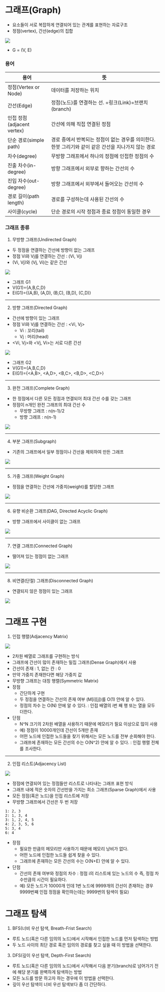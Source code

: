 # 그래프(Graph)
* 요소들이 서로 복잡하게 연결되어 있는 관계를 표현하는 자료구조
* 정점(vertex), 간선(edge)의 집합

<img src = "img/graph-1.png"/>

* G = (V, E)

### 용어
|용어|뜻|
|---|---|
|정점(Vertex or Node)|데이터를 저장하는 위치|
|간선(Edge)|정점(노드)를 연결하는 선. =링크(Link)=브랜치(branch)|
|인접 정점(adjacent vertex)|간선에 의해 직접 연결된 정점|
|단순 경로(simple path)|경로 중에서 반복되는 정점이 없는 경우를 의미한다. 한붓 그리기와 같이 같은 간선을 지나가지 않는 경로|
|차수(degree)|무방향 그래프에서 하나의 정점에 인접한 정점의 수|
|진출 차수(in-degree)|방향 그래프에서 외부로 향하는 간선의 수|
|진입 자수(out-degree)|방향 그래프에서 외부에서 들어오는 간선의 수|
|경로 길이(path length)|경로를 구성하는데 사용된 간선의 수|
|사이클(cycle)|단순 경로의 시작 정점과 종료 정점이 동일한 경우|

### 그래프 종류
1. 무방향 그래프(Undirected Graph)
* 두 정점을 연결하는 간선에 방향이 없는 그래프
* 정점 Vi와 Vj를 연결하는 간선 : (Vi, Vj)
* (Vi, Vj)와 (Vj, Vi)는 같은 간선

<img src = "img/graph-2.png"/>

* 그래프 G1
* V(G1)={A,B,C,D}
* E(G1)={(A,B), (A,D), (B,C), (B,D), (C,D)}

---

2. 방향 그래프(Directed Graph)
* 간선에 방향이 있는 그래프
* 정점 Vi와 Vj를 연결하는 간선 : <Vi, Vj>
  * Vi : 꼬리(tail)
  * Vj : 머리(head)
* <Vi, Vj>와 <Vj, Vi>는 서로 다른 간선

<img src = "img/graph-11.png"/>

* 그래프 G2
* V(G1)={A,B,C,D}
* E(G1)={<A,B>, <A,D>, <B,C>, <B,D>, <C,D>}

---

3. 완전 그래프(Complete Graph)
* 한 정점에서 다른 모든 정점과 연결되어 최대 간선 수를 갖는 그래프
* 정점이 n개인 완전 그래프의 최대 간선 수
  * 무방향 그래프 : n(n-1)/2
  * 방향 그래프 : n(n-1)

<img src = "img/graph-3.png"/>

---

4. 부분 그래프(Subgraph)
* 기존의 그래프에서 일부 정점이나 간선을 제외하여 만든 그래프

<img src = "img/graph-4.png"/>

---

5. 가중 그래프(Weight Graph)
* 정점을 연결하는 간선에 가중치(weight)를 할당한 그래프

<img src = "img/graph-5.png"/>

---

6. 유향 비순환 그래프(DAG, Directed Acyclic Graph)
* 방향 그래프에서 사이클이 없는 그래프

<img src = "img/graph-6.png"/>


---

7. 연결 그래프(Connected Graph)
* 떨어져 있는 정점이 없는 그래프

<img src = "img/graph-7.png"/>


---

8. 비연결(단절) 그래프(Disconnected Graph)
* 연결되지 않은 정점이 있는 그래프

<img src = "img/graph-8.png"/>

# 그래프 구현
1. 인접 행렬(Adjacency Matrix)
<img src = "img/graph-9.png"/>

* 2차원 배열로 그래프를 구현하는 방식
* 그래프에 간선이 많이 존재하는 밀집 그래프(Dense Graph)에서 사용
* 간선이 존재 : 1, 없는 칸 : 0
* 만약 가중치 존재한다면 해당 가중치 값
* 무방향 그래프는 대칭 행렬(Symmetric Matrix)
* 장점
  * 간단하게 구현
  * 두 정점을 연결하는 간선의 존재 여부 (M[i][j])를 O(1) 안에 알 수 있다.
  * 정점의 차수 는 O(N) 안에 알 수 있다. : 인접 배열의 i번 째 행 또는 열을 모두 더한다.
* 단점
  * N^N 크기의 2차원 배열을 사용하기 때문에 메모리가 필요 이상으로 많이 사용
  * 예) 정점이 10000개인데 간선이 5개만 존재
  * 어떤 노드에 인접한 노드들을 찾기 위해서는 모든 노드를 전부 순회해야 한다.
  * 그래프에 존재하는 모든 간선의 수는 O(N^2) 안에 알 수 있다. : 인접 행렬 전체를 조사한다.

---

2. 인접 리스트(Adjacency List)
<img src = "img/graph-10.png"/>

* 정점에 연결되어 있는 정점들만 리스트로 나타내는 그래프 표현 방식
* 그래프 내에 적은 숫자의 간선만을 가지는 희소 그래프(Sparse Graph)에서 사용
* 모든 정점(혹은 노드)을 인접 리스트에 저장
* 무방향 그래프에서 간선은 두 번 저장
```
1: 2, 3
2: 1, 3, 4
3: 1, 2, 4, 5
4: 2, 3, 5, 6
5: 3, 4
6: 4
```
* 장점
  * 필요한 만큼의 메모리만 사용하기 때문에 메모리 낭비가 없다.
  * 어떤 노드에 인접한 노드들 쉽게 찾을 수 있다.
  * 그래프에 존재하는 모든 간선의 수는 O(N+E) 안에 알 수 있다.
* 단점
  * 간선의 존재 여부와 정점의 차수 : 정점 i의 리스트에 있는 노드의 수 즉, 정점 차수만큼의 시간이 필요하다.
  * 예) 모든 노드가 10000개 인데 1번 노드에 9999개의 간선이 존재하는 경우 9999번째 인접 정점을 확인하는데는 9999번의 탐색이 필요)

# 그래프 탐색
1. BFS(너비 우선 탐색, Breath-Frist Search)
* 루트 노드(혹은 다른 임의의 노드)에서 시작해서 인접한 노드를 먼저 탐색하는 방법
* 두 노드 사이의 최단 경로 혹은 임의의 경로를 찾고 싶을 때 이 방법을 선택한다.

3. DFS(깊이 우선 탐색, Depth-First Search)
* 루트 노드(혹은 다른 임의의 노드)에서 시작해서 다음 분기(branch)로 넘어가기 전에 해당 분기를 완벽하게 탐색하는 방법
* 모든 노드를 방문 하고자 하는 경우에 이 방법을 선택한다.
* 깊이 우선 탐색이 너비 우선 탐색보다 좀 더 간단하다.
